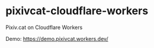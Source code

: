 # pixivcat-cloudflare-workers
Pixiv.cat on Cloudflare Workers

Demo: https://demo.pixivcat.workers.dev/
